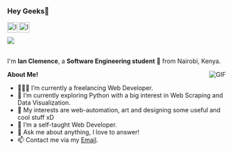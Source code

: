 <h3 title="hehehe"> Hey Geeks👋</h3>

<a href="https://www.linkedin.com/in/ian-clemence/">
  <img align="left" alt="Ian's LinkdeIn" width="24px" src="https://cdn.jsdelivr.net/npm/simple-icons@v3/icons/linkedin.svg" />
</a>
<a href="https://www.instagram.com/iamchagga/">
  <img align="left" alt="Ian's Instagram" width="24px" src="https://cdn.jsdelivr.net/npm/simple-icons@v3/icons/instagram.svg" />
</a>
<br>
<br>
<img src="https://komarev.com/ghpvc/?username=ZamranxD&color=blueviolet">
<br />
<br />

I'm **Ian Clemence**, a **Software Engineering student** 🚀 from Nairobi, Kenya.

  <img align="right" alt="GIF" src="https://i.pinimg.com/originals/e4/26/70/e426702edf874b181aced1e2fa5c6cde.gif" />

**About Me!**

- 👨🏽‍💻 I’m currently a freelancing Web Developer.
- 🌱 I’m currently exploring Python with a big interest in Web Scraping and Data Visualization. 
- 🤔 My interests are web-automation, art and designing some useful and cool stuff xD
- 💼 I’m a self-taught Web Developer.
- 💬 Ask me about anything, I love to answer!
- 📫 Contact me via my [Email](mailto:ianclemence17@gmail.com).

